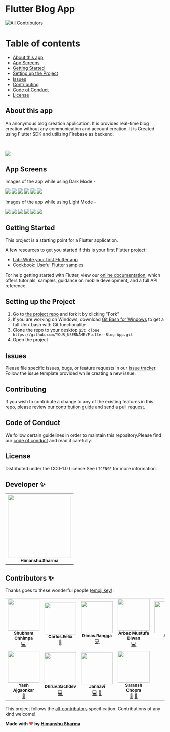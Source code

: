 # Flutter Blog App
<!-- ALL-CONTRIBUTORS-BADGE:START - Do not remove or modify this section -->
[![All Contributors](https://img.shields.io/badge/all_contributors-11-orange.svg?style=flat-square)](#contributors-)
<!-- ALL-CONTRIBUTORS-BADGE:END -->

Table of contents
=================

<!--ts-->
   * [About this app](#about-this-app)
   * [App Screens](#app-screens)
   * [Getting Started](#getting-started)
   * [Setting up the Project](#setting-up-the-project)
   * [Issues](#issues)
   * [Contributing](#contributing)
   * [Code of Conduct](#code-of-conduct)
   * [License](#license)
<!--te-->

## About this app
An anonymous blog creation application. It is provides real-time blog creation without any communication and account
creation. It is Created using Flutter SDK and utilizing Firebase as backend.

<br>

[<img src="bmc-button.png">](https://www.buymeacoffee.com/himanshusharma)

## App Screens
Images of the app while using Dark Mode -

<img src="readme-images/DModeBlogViewScreen.png">
<img src="readme-images/DModeDrawer.png">
<img src="readme-images/DModeAddPost.png">
<img src="readme-images/DModeSearchMedium.png">
<img src="readme-images/DModeAbout1.png">
<img src="readme-images/DModeAbout2.png">

Images of the app while using Light Mode -

<img src="readme-images/LModeBlogView.png">
<img src="readme-images/LModeDrawer.png">
<img src="readme-images/LModeAddPost.png">
<img src="readme-images/LModeSearchMedium.png">
<img src="readme-images/LModeAbout1.png">
<img src="readme-images/LModeAbout2.png">

## Getting Started

This project is a starting point for a Flutter application.

A few resources to get you started if this is your first Flutter project:

- [Lab: Write your first Flutter app](https://flutter.dev/docs/get-started/codelab)
- [Cookbook: Useful Flutter samples](https://flutter.dev/docs/cookbook)

For help getting started with Flutter, view our
[online documentation](https://flutter.dev/docs), which offers tutorials,
samples, guidance on mobile development, and a full API reference.

## Setting up the Project

1. Go to [the project repo](https://github.com/himanshusharma89/Flutter-Blog-App) and fork it by clicking "Fork" 
2. If you are working on Windows, download [Git Bash for Windows](https://git-for-windows.github.io/) to get a full Unix bash with Git functionality
3. Clone the repo to your desktop `git clone https://github.com/YOUR_USERNAME/Flutter-Blog-App.git`
4. Open the project

## Issues
Please file specific issues, bugs, or feature requests in our [issue tracker](https://github.com/himanshusharma89/Flutter-Blog-App/issues). Follow the
issue template provided while creating a new issue.

## Contributing
If you wish to contribute a change to any of the existing features in this repo, please review our [contribution guide](https://github.com/himanshusharma89/Flutter-Blog-App/blob/master/CONTRIBUTING.md) and send a [pull request](https://github.com/himanshusharma89/Flutter-Blog-App/pulls).

## Code of Conduct
We follow certain guidelines in order to maintain this repository.Please find our [code of conduct](https://github.com/himanshusharma89/Flutter-Blog-App/blob/master/CODE_OF_CONDUCT.md) and read it carefully.

## License
Distributed under the CC0-1.0 License.See `LICENSE` for more information.

## Developer ✨

<table>
  <tr>
    <td align="center"><a href="https://github.com/himanshusharma89"><img src="https://avatars0.githubusercontent.com/u/44980497?v=4" width="200px;" alt=""/><br /><sub><b>Himanshu Sharma</b></sub></a><br />
    <!-- <a href="https://github.com/himanshusharma89" title="Code">💻</a> -->
    </td>
  </tr>
</table>

## Contributors ✨

Thanks goes to these wonderful people ([emoji key](https://allcontributors.org/docs/en/emoji-key)):

<!-- ALL-CONTRIBUTORS-LIST:START - Do not remove or modify this section -->
<!-- prettier-ignore-start -->
<!-- markdownlint-disable -->
<table>
  <tr>
    <td align="center"><a href="https://www.linkedin.com/in/shubhamchhimpa/"><img src="https://avatars0.githubusercontent.com/u/38981756?v=4?s=100" width="100px;" alt=""/><br /><sub><b>Shubham Chhimpa</b></sub></a><br /><a href="https://github.com/himanshusharma89/Flutter-Blog-App/commits?author=shubham-chhimpa" title="Code">💻</a></td>
    <td align="center"><a href="http://carlosfelix.pythonanywhere.com/"><img src="https://avatars3.githubusercontent.com/u/18339454?v=4?s=100" width="100px;" alt=""/><br /><sub><b>Carlos Felix</b></sub></a><br /><a href="#design-carlosfrodrigues" title="Design">🎨</a></td>
    <td align="center"><a href="https://medium.com/@derangga"><img src="https://avatars2.githubusercontent.com/u/31648630?v=4?s=100" width="100px;" alt=""/><br /><sub><b>Dimas Rangga</b></sub></a><br /><a href="https://github.com/himanshusharma89/Flutter-Blog-App/commits?author=derangga" title="Code">💻</a></td>
    <td align="center"><a href="https://github.com/arbazdiwan"><img src="https://avatars3.githubusercontent.com/u/24837320?v=4?s=100" width="100px;" alt=""/><br /><sub><b>Arbaz Mustufa Diwan</b></sub></a><br /><a href="https://github.com/himanshusharma89/Flutter-Blog-App/commits?author=arbazdiwan" title="Code">💻</a></td>
    <td align="center"><a href="http://www.adrienrichard.com/"><img src="https://avatars0.githubusercontent.com/u/25491408?v=4?s=100" width="100px;" alt=""/><br /><sub><b>Adrien</b></sub></a><br /><a href="https://github.com/himanshusharma89/Flutter-Blog-App/commits?author=Mrgove10" title="Code">💻</a></td>
    <td align="center"><a href="https://promise.hashnode.dev/"><img src="https://avatars2.githubusercontent.com/u/15036164?v=4?s=100" width="100px;" alt=""/><br /><sub><b>Promise Amadi</b></sub></a><br /><a href="#design-Wizpna" title="Design">🎨</a></td>
    <td align="center"><a href="https://linkedin.com/in/daruanugerah"><img src="https://avatars2.githubusercontent.com/u/20470960?v=4?s=100" width="100px;" alt=""/><br /><sub><b>Daru Anugerah Setiawan</b></sub></a><br /><a href="#design-daruanugerah" title="Design">🎨</a></td>
  </tr>
  <tr>
    <td align="center"><a href="https://www.linkedin.com/in/yash-ajgaonkar-289520168/?"><img src="https://avatars2.githubusercontent.com/u/31548778?v=4?s=100" width="100px;" alt=""/><br /><sub><b>Yash Ajgaonkar</b></sub></a><br /><a href="https://github.com/himanshusharma89/Flutter-Blog-App/commits?author=yash2189" title="Documentation">📖</a></td>
    <td align="center"><a href="https://github.com/Dhruv-Sachdev1313"><img src="https://avatars0.githubusercontent.com/u/56223242?v=4?s=100" width="100px;" alt=""/><br /><sub><b>Dhruv Sachdev</b></sub></a><br /><a href="https://github.com/himanshusharma89/Flutter-Blog-App/commits?author=Dhruv-Sachdev1313" title="Code">💻</a></td>
    <td align="center"><a href="https://github.com/Janhavi23"><img src="https://avatars3.githubusercontent.com/u/56731465?v=4?s=100" width="100px;" alt=""/><br /><sub><b>Janhavi</b></sub></a><br /><a href="https://github.com/himanshusharma89/Flutter-Blog-App/commits?author=Janhavi23" title="Code">💻</a> <a href="#design-Janhavi23" title="Design">🎨</a></td>
    <td align="center"><a href="https://github.com/Saransh-cpp"><img src="https://avatars.githubusercontent.com/u/74055102?v=4?s=100" width="100px;" alt=""/><br /><sub><b>Saransh Chopra</b></sub></a><br /><a href="#design-Saransh-cpp" title="Design">🎨</a> <a href="https://github.com/himanshusharma89/Flutter-Blog-App/commits?author=Saransh-cpp" title="Documentation">📖</a></td>
  </tr>
</table>

<!-- markdownlint-restore -->
<!-- prettier-ignore-end -->

<!-- ALL-CONTRIBUTORS-LIST:END -->

This project follows the [all-contributors](https://github.com/all-contributors/all-contributors) specification. Contributions of any kind welcome!


**Made with <span style="color: #e25555;">&#9829;</span> by <a href="https://www.linkedin.com/in/himanshusharma89/">Himanshu Sharma</a>**
